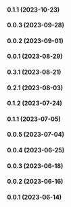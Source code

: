 #### 0.1.1 (2023-10-23)

#### 0.0.3 (2023-09-28)

#### 0.0.2 (2023-09-01)

#### 0.0.1 (2023-08-29)

#### 0.3.1 (2023-08-21)

#### 0.2.1 (2023-08-03)

#### 0.1.2 (2023-07-24)

#### 0.1.1 (2023-07-05)

#### 0.0.5 (2023-07-04)

#### 0.0.4 (2023-06-25)

#### 0.0.3 (2023-06-18)

#### 0.0.2 (2023-06-16)

#### 0.0.1 (2023-06-14)

